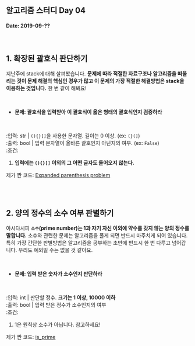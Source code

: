 ## 알고리즘 스터디 Day 04

#### Date: 2019-09-??

<br>

## 1. 확장된 괄호식 판단하기

지난주에 stack에 대해 살펴봤습니다. **문제에 따라 적절한 자료구조나 알고리즘을 떠올리는 것이 문제 해결의 핵심인 경우가 많고 이 문제의 가장 적절한 해결방법은 stack을 이용하는 것입니다.** 한 번 같이 해봐요!

<br>

* **문제: 괄호식을 입력받아 이 괄호식이 옳은 형태의 괄호식인지 검증하라**

<br>

:입력: str  | `(){}[]`을 사용한 문자열. 길이는 0 이상. (ex: `(}(]`)    
:출력: bool | 입력 문자열이 올바른 괄호인지 아닌지의 여부. (ex: `False`)    
:조건:      

1. **입력에는 `(){}[]` 이외의 그 어떤 글자도 들어오지 않는다.**


제가 짠 코드: [Expanded parenthesis problem](https://gist.github.com/shoark7/3cd95a278d1a6c59d94bf0ab016c15b2)


<br>
<br>



## 2. 양의 정수의 소수 여부 판별하기

아시다시피 **`소수`(prime number)는 1과 자기 자신 이외에 약수를 갖지 않는 양의 정수를 말합니다.** 소수와 관련한 문제는 알고리즘을 풀게 되면 반드시 마주치게 되어 있습니다. 특히 가장 간단한 판별방법은 알고리즘을 공부하는 초반에 반드시 한 번 다루고 넘어갑니다. 우리도 예외일 수는 없을 것 같아요.

<br>

* **문제: 입력 받은 숫자가 소수인지 판단하라**

<br>

:입력: int  | 판단할 정수. **크기는 1 이상, 10000 이하**    
:출력: bool | 입력 받은 정수가 소수인지의 여부   
:조건:      

1. 1은 원칙상 소수가 아닙니다. 참고하세요!


제가 짠 코드: [is_prime](https://gist.github.com/shoark7/92a9c750b0883ad46c9200eb4fefc80e)
